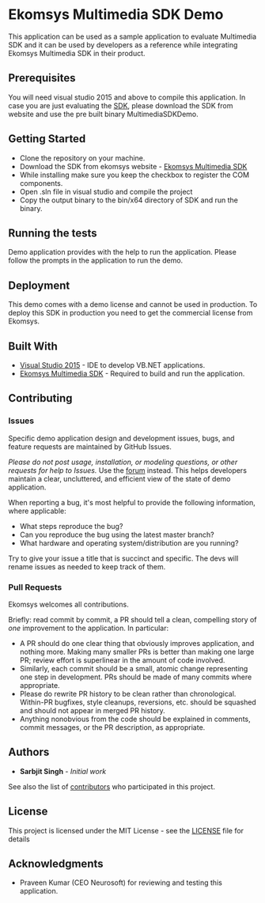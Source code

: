 # Ekomsys Multimedia SDK Demo

This application can be used as a sample application to evaluate Multimedia SDK and it can be used by developers as a reference while integrating Ekomsys Multimedia SDK in their product.

## Prerequisites

You will need visual studio 2015 and above to compile this application. In case you are just evaluating the [SDK](https://ekomsys.com/downloads/ekomsys-multimedia-sdk-4.0-x64.exe), please download the SDK from website and use the pre built binary MultimediaSDKDemo.


## Getting Started

* Clone the repository on your machine. 
* Download the SDK from ekomsys website - [Ekomsys Multimedia SDK](https://ekomsys.com/downloads/ekomsys-multimedia-sdk-4.0-x64.exe)
* While installing make sure you keep the checkbox to register the COM components.
* Open .sln file in visual studio and compile the project
* Copy the output binary to the bin/x64 directory of SDK and run the binary.


## Running the tests

Demo application provides with the help to run the application. Please follow the prompts in the application to run the demo.


## Deployment

This demo comes with a demo license and cannot be used in production. To deploy this SDK in production you need to get the commercial license from Ekomsys.


## Built With

* [Visual Studio 2015](https://www.visualstudio.com/vs/community/) - IDE to develop VB.NET applications.
* [Ekomsys Multimedia SDK](http://ekomsys.com) - Required to build and run the application.

## Contributing

### Issues

Specific demo application design and development issues, bugs, and feature requests are maintained by GitHub Issues.

_Please do not post usage, installation, or modeling questions, or other requests for help to Issues._
Use the [forum](http://wiki.ekomsys.com/) instead. This helps developers maintain a clear, uncluttered, and efficient view of the state of demo application.

When reporting a bug, it's most helpful to provide the following information, where applicable:

* What steps reproduce the bug?
* Can you reproduce the bug using the latest master branch?
* What hardware and operating system/distribution are you running?

Try to give your issue a title that is succinct and specific. The devs will rename issues as needed to keep track of them.

### Pull Requests

Ekomsys welcomes all contributions.


Briefly: read commit by commit, a PR should tell a clean, compelling story of _one_ improvement to the application. In particular:

* A PR should do one clear thing that obviously improves application, and nothing more. Making many smaller PRs is better than making one large PR; review effort is superlinear in the amount of code involved.
* Similarly, each commit should be a small, atomic change representing one step in development. PRs should be made of many commits where appropriate.
* Please do rewrite PR history to be clean rather than chronological. Within-PR bugfixes, style cleanups, reversions, etc. should be squashed and should not appear in merged PR history.
* Anything nonobvious from the code should be explained in comments, commit messages, or the PR description, as appropriate.


## Authors

* **Sarbjit Singh** - *Initial work* 

See also the list of [contributors](https://github.com/ekomsys/multimedia-sdk-demo/graphs/contributors) who participated in this project.

## License

This project is licensed under the MIT License - see the [LICENSE](LICENSE) file for details

## Acknowledgments

* Praveen Kumar (CEO Neurosoft) for reviewing and testing this application.

